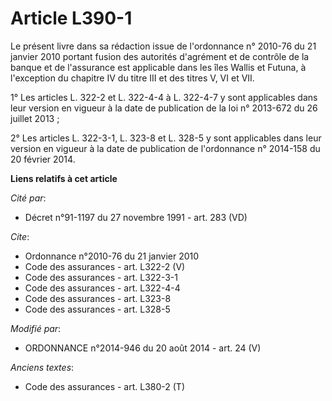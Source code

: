 # Article L390-1

Le présent livre dans sa rédaction issue de l'ordonnance n° 2010-76 du 21 janvier 2010 portant fusion des autorités
d'agrément et de contrôle de la banque et de l'assurance est applicable dans les îles Wallis et Futuna, à l'exception du
chapitre IV du titre III et des titres V, VI et VII. 

1° Les articles L. 322-2 et L. 322-4-4 à L. 322-4-7 y sont applicables dans leur version en vigueur à la date de publication
de la loi n° 2013-672 du 26 juillet 2013 ; 

2° Les articles L. 322-3-1, L. 323-8 et L. 328-5 y sont applicables dans leur version en vigueur à la date de publication de
l'ordonnance n° 2014-158 du 20 février 2014.

**Liens relatifs à cet article**

_Cité par_:

  - Décret n°91-1197 du 27 novembre 1991 - art. 283 (VD)

_Cite_:

  - Ordonnance n°2010-76 du 21 janvier 2010
  - Code des assurances - art. L322-2 (V)
  - Code des assurances - art. L322-3-1
  - Code des assurances - art. L322-4-4
  - Code des assurances - art. L323-8
  - Code des assurances - art. L328-5

_Modifié par_:

  - ORDONNANCE n°2014-946 du 20 août 2014 - art. 24 (V)

_Anciens textes_:

  - Code des assurances - art. L380-2 (T)
